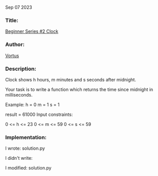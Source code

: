 Sep 07 2023

### Title:

[Beginner Series #2 Clock](https://www.codewars.com/kata/55f9bca8ecaa9eac7100004a)

### Author:

[Vortus](https://www.codewars.com/users/Vortus)

### Description:

Clock shows h hours, m minutes and s seconds after midnight.

Your task is to write a function which returns the time since midnight in milliseconds.

Example:
h = 0
m = 1
s = 1

result = 61000
Input constraints:

0 <= h <= 23
0 <= m <= 59
0 <= s <= 59

### Implementation:

I wrote: solution.py

I didn't write:

I modified: solution.py
